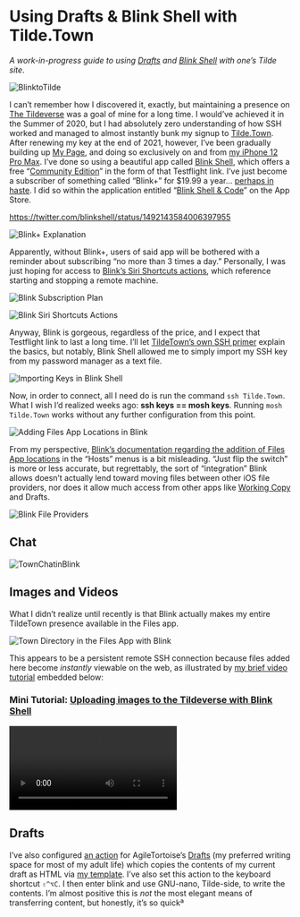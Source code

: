 # Using Drafts & Blink Shell with Tilde.Town
*A work-in-progress guide to using [Drafts](https://apps.apple.com/us/app/drafts/id1435957248) and [Blink Shell](https://testflight.apple.com/v1/app/1156707581) with one’s Tilde site*.

![BlinktoTilde](https://tilde.town/~extratone/images/blinktotilde.png)

I can’t remember how I discovered it, exactly, but maintaining a presence on [The Tildeverse](https://tildeverse.org) was a goal of mine for a long time. I would’ve achieved it in the Summer of 2020, but I had absolutely zero understanding of how SSH worked and managed to almost instantly bunk my signup to [Tilde.Town](https://tilde.town). After renewing my key at the end of 2021, however, I’ve been gradually building up [My Page](https://tilde.town/~extratone), and doing so exclusively on and from [my iPhone 12 Pro Max](https://github.com/extratone/jorts). I’ve done so using a beautiful app called [Blink Shell](https://blink.sh), which offers a free “[Community Edition](https://testflight.apple.com/v1/app/1156707581)” in the form of that Testflight link. I’ve just become a subscriber of something called “Blink+” for $19.99 a year... [perhaps in haste](https://reddit.com/r/BlinkShell/comments/sq3zur/_/hxlvgq4/?context=1). I did so within the application entitled “[Blink Shell & Code](https://apps.apple.com/us/app/blink-shell-code/id1594898306)” on the App Store.

https://twitter.com/blinkshell/status/1492143584006397955

![Blink+ Explanation](https://tilde.town/~extratone/images/blinkplusexplanation.jpeg)

Apparently, without Blink+, users of said app will be bothered with a reminder about subscribing “no more than 3 times a day.” Personally, I was just hoping for access to [Blink’s Siri Shortcuts actions](https://user-images.githubusercontent.com/43663476/154815568-950d948e-4cb9-4213-9d97-fd68af4973eb.png), which reference starting and stopping a remote machine. 

![Blink Subscription Plan](https://user-images.githubusercontent.com/43663476/154814967-55b990ff-a752-484e-9539-f217c177bfbd.png)

![Blink Siri Shortcuts Actions](https://user-images.githubusercontent.com/43663476/154815568-950d948e-4cb9-4213-9d97-fd68af4973eb.png)

Anyway, Blink is gorgeous, regardless of the price, and I expect that Testflight link to last a long time. I’ll let [TildeTown’s own SSH primer](https://tilde.town/~extratone/wiki/getting-started/ssh.html) explain the basics, but notably, Blink Shell allowed me to simply import my SSH key from my password manager as a text file.

![Importing Keys in Blink Shell](https://user-images.githubusercontent.com/43663476/154846142-4d16aa31-ee99-4ce9-94c5-852765d7d0b7.png)

Now, in order to connect, all I need do is run the command `ssh Tilde.Town`. What I wish I’d realized weeks ago: **ssh keys == mosh keys**. Running `mosh Tilde.Town` works without any further configuration from this point.

![Adding Files App Locations in Blink](https://user-images.githubusercontent.com/43663476/154846342-b9d49f30-61c4-438d-8886-0414951807f6.png)

From my perspective, [Blink’s documentation regarding the addition of Files App locations](https://docs.blink.sh/advanced/files-app) in the “Hosts” menus is a bit misleading. “Just flip the switch” is more or less accurate, but regrettably, the sort of “integration” Blink allows doesn’t actually lend toward moving files between other iOS file providers, nor does it allow much access from other apps like [Working Copy](https://apps.apple.com/us/app/working-copy-git-client/id896694807) and Drafts.

![Blink File Providers](https://user-images.githubusercontent.com/43663476/154846662-df10d713-6f54-46d2-8fb9-d1f77d42b14e.png)

## Chat
![TownChatinBlink](https://user-images.githubusercontent.com/43663476/154813446-aa2539cb-7c18-4937-833f-887f103df130.png)

## Images and Videos

What I didn’t realize until recently is that Blink actually makes my entire TildeTown presence available in the Files app.

![Town Directory in the Files App with Blink](https://tilde.town/~extratone/images/dir.png)

This appears to be a persistent remote SSH connection because files added here become *instantly* viewable on the web, as illustrated by [my brief video tutorial](https://tilde.town/~extratone/videos/uploadingimageswithblink.MP4) embedded below:

### Mini Tutorial: [Uploading images to the Tildeverse with Blink Shell](https://tilde.town/~extratone/videos/uploadingimageswithblink.MP4)
<video controls>
  <source src="https://tilde.town/~extratone/videos/uploadingimageswithblink.MP4">
</video>

## Drafts

I’ve also configured [an action](https://actions.getdrafts.com/a/1wO) for AgileTortoise’s [Drafts](https://apps.apple.com/us/app/drafts/id1435957248) (my preferred writing space for most of my adult life) which copies the contents of my current draft as HTML via [my template](https://tilde.town/~extratone/template/1.2.txt). I’ve also set this action to the keyboard shortcut `⇧^⌥C`. I then enter blink and use GNU-nano, Tilde-side, to write the contents. I’m almost positive this is *not* the most elegant means of transferring content, but honestly, it’s so quickª